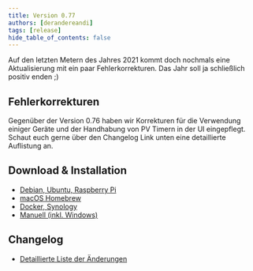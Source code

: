 ```yaml
---
title: Version 0.77
authors: [derandereandi]
tags: [release]
hide_table_of_contents: false
---
```


Auf den letzten Metern des Jahres 2021 kommt doch nochmals eine Aktualisierung mit ein paar Fehlerkorrekturen. Das Jahr soll ja schließlich positiv enden ;)

<!-- truncate -->

## Fehlerkorrekturen

Gegenüber der Version 0.76 haben wir Korrekturen für die Verwendung einiger Geräte und der Handhabung von PV Timern in der UI eingepflegt. Schaut euch gerne über den Changelog Link unten eine detaillierte Auflistung an.

## Download & Installation

- [Debian, Ubuntu, Raspberry Pi](/docs/installation/linux)
- [macOS Homebrew](/docs/installation/macos)
- [Docker, Synology](/docs/installation/docker)
- [Manuell (inkl. Windows)](/docs/installation/manual)

## Changelog

- [Detaillierte Liste der Änderungen](https://github.com/evcc-io/evcc/releases/tag/0.77)

